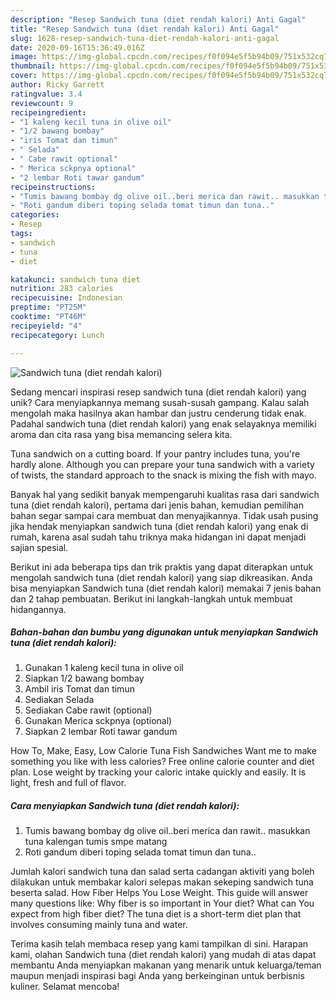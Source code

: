 ```yaml
---
description: "Resep Sandwich tuna (diet rendah kalori) Anti Gagal"
title: "Resep Sandwich tuna (diet rendah kalori) Anti Gagal"
slug: 1628-resep-sandwich-tuna-diet-rendah-kalori-anti-gagal
date: 2020-09-16T15:36:49.016Z
image: https://img-global.cpcdn.com/recipes/f0f094e5f5b94b09/751x532cq70/sandwich-tuna-diet-rendah-kalori-foto-resep-utama.jpg
thumbnail: https://img-global.cpcdn.com/recipes/f0f094e5f5b94b09/751x532cq70/sandwich-tuna-diet-rendah-kalori-foto-resep-utama.jpg
cover: https://img-global.cpcdn.com/recipes/f0f094e5f5b94b09/751x532cq70/sandwich-tuna-diet-rendah-kalori-foto-resep-utama.jpg
author: Ricky Garrett
ratingvalue: 3.4
reviewcount: 9
recipeingredient:
- "1 kaleng kecil tuna in olive oil"
- "1/2 bawang bombay"
- "iris Tomat dan timun"
- " Selada"
- " Cabe rawit optional"
- " Merica sckpnya optional"
- "2 lembar Roti tawar gandum"
recipeinstructions:
- "Tumis bawang bombay dg olive oil..beri merica dan rawit.. masukkan tuna kalengan tumis smpe matang"
- "Roti gandum diberi toping selada tomat timun dan tuna.."
categories:
- Resep
tags:
- sandwich
- tuna
- diet

katakunci: sandwich tuna diet 
nutrition: 283 calories
recipecuisine: Indonesian
preptime: "PT25M"
cooktime: "PT46M"
recipeyield: "4"
recipecategory: Lunch

---
```



![Sandwich tuna (diet rendah kalori)](https://img-global.cpcdn.com/recipes/f0f094e5f5b94b09/751x532cq70/sandwich-tuna-diet-rendah-kalori-foto-resep-utama.jpg)

Sedang mencari inspirasi resep sandwich tuna (diet rendah kalori) yang unik? Cara menyiapkannya memang susah-susah gampang. Kalau salah mengolah maka hasilnya akan hambar dan justru cenderung tidak enak. Padahal sandwich tuna (diet rendah kalori) yang enak selayaknya memiliki aroma dan cita rasa yang bisa memancing selera kita.

Tuna sandwich on a cutting board. If your pantry includes tuna, you&#39;re hardly alone. Although you can prepare your tuna sandwich with a variety of twists, the standard approach to the snack is mixing the fish with mayo.

Banyak hal yang sedikit banyak mempengaruhi kualitas rasa dari sandwich tuna (diet rendah kalori), pertama dari jenis bahan, kemudian pemilihan bahan segar sampai cara membuat dan menyajikannya. Tidak usah pusing jika hendak menyiapkan sandwich tuna (diet rendah kalori) yang enak di rumah, karena asal sudah tahu triknya maka hidangan ini dapat menjadi sajian spesial.


Berikut ini ada beberapa tips dan trik praktis yang dapat diterapkan untuk mengolah sandwich tuna (diet rendah kalori) yang siap dikreasikan. Anda bisa menyiapkan Sandwich tuna (diet rendah kalori) memakai 7 jenis bahan dan 2 tahap pembuatan. Berikut ini langkah-langkah untuk membuat hidangannya.

<!--inarticleads1-->

##### Bahan-bahan dan bumbu yang digunakan untuk menyiapkan Sandwich tuna (diet rendah kalori):

1. Gunakan 1 kaleng kecil tuna in olive oil
1. Siapkan 1/2 bawang bombay
1. Ambil iris Tomat dan timun
1. Sediakan  Selada
1. Sediakan  Cabe rawit (optional)
1. Gunakan  Merica sckpnya (optional)
1. Siapkan 2 lembar Roti tawar gandum


How To, Make, Easy, Low Calorie Tuna Fish Sandwiches Want me to make something you like with less calories? Free online calorie counter and diet plan. Lose weight by tracking your caloric intake quickly and easily. It is light, fresh and full of flavor. 

<!--inarticleads2-->

##### Cara menyiapkan Sandwich tuna (diet rendah kalori):

1. Tumis bawang bombay dg olive oil..beri merica dan rawit.. masukkan tuna kalengan tumis smpe matang
1. Roti gandum diberi toping selada tomat timun dan tuna..


Jumlah kalori sandwich tuna dan salad serta cadangan aktiviti yang boleh dilakukan untuk membakar kalori selepas makan sekeping sandwich tuna beserta salad. How Fiber Helps You Lose Weight. This guide will answer many questions like: Why fiber is so important in Your diet? What can You expect from high fiber diet? The tuna diet is a short-term diet plan that involves consuming mainly tuna and water. 

Terima kasih telah membaca resep yang kami tampilkan di sini. Harapan kami, olahan Sandwich tuna (diet rendah kalori) yang mudah di atas dapat membantu Anda menyiapkan makanan yang menarik untuk keluarga/teman maupun menjadi inspirasi bagi Anda yang berkeinginan untuk berbisnis kuliner. Selamat mencoba!
